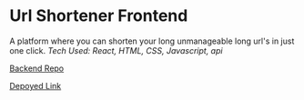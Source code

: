 # Url Shortener Frontend
A platform where you can shorten your long unmanageable long url's in just one click.
*Tech Used: React, HTML, CSS, Javascript, api*

[Backend Repo](https://github.com/sahilalam/Url_shortner_backend)

[Depoyed Link](http://url-shortener-lake.vercel.app/)
